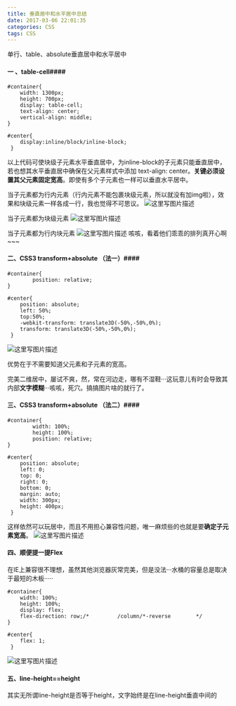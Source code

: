 ```yaml
---
title: 垂直居中和水平居中总结
date: 2017-03-06 22:01:35
categories: CSS
tags: CSS 
---
```


单行、table、absolute垂直居中和水平居中
<!--more-->
#### 一 、table-cell####

```
#container{     
	width: 1300px;
    height: 700px;
    display: table-cell;
    text-align: center;
    vertical-align: middle;
}
 
#center{
	display:inline/block/inline-block;
 }
```

以上代码可使块级子元素水平垂直居中，为inline-block的子元素只能垂直居中，若也想其水平垂直居中确保在父元素样式中添加 text-align: center。**关键必须设置其父元素固定宽高**。即使有多个子元素也一样可以垂直水平居中。

当子元素都为行内元素（行内元素不能包裹块级元素，所以就没有加img啦），效果和块级元素一样各成一行，我也觉得不可思议。
![这里写图片描述](http://img.blog.csdn.net/20160602212449220)

当子元素都为块级元素
![这里写图片描述](http://img.blog.csdn.net/20160602211731975)

当子元素都为行内块元素
![这里写图片描述](http://img.blog.csdn.net/20160602211834930)
咳咳，看着他们乖乖的排列真开心啊~~~



#### 二、CSS3 transform+absolute （法一）####

```
#container{     
	    position: relative;
}
 
#center{
	position: absolute;
    left: 50%;
    top:50%;
    -webkit-transform: translate3D(-50%,-50%,0%);
    transform: translate3D(-50%,-50%,0%);
 }
```

![这里写图片描述](http://img.blog.csdn.net/20160602213920020)

优势在于不需要知道父元素和子元素的宽高。

完美二维居中，屡试不爽，然，常在河边走，哪有不湿鞋···这玩意儿有时会导致其内部**文字模糊**···咳咳，死穴。搞搞图片啥的就行了。





#### 三、CSS3 transform+absolute （法二）####

```
#container{    
		width: 100%;
        height: 100%; 
	    position: relative;
}
 
#center{
	position: absolute;
    left: 0;
    top: 0;
    right: 0;
    bottom: 0;
    margin: auto;
    width: 300px;
    height: 400px;
 }
```
这样依然可以玩居中，而且不用担心兼容性问题，唯一麻烦些的也就是要**确定子元素宽高**。
![这里写图片描述](http://img.blog.csdn.net/20160602214953238)



#### 四、顺便提一提Flex ####

在IE上兼容很不理想，虽然其他浏览器灰常完美，但是没法···水桶的容量总是取决于最短的木板·····

```
#container{    
	width: 100%;
    height: 100%;
    display: flex;
    flex-direction: row;/*         /column/*-reverse        */
}
 
#center{
    flex: 1;
 }
```
![这里写图片描述](http://img.blog.csdn.net/20160602220113363)



#### 五、line-height==height ####

其实无所谓line-height是否等于height，文字始终是在line-height垂直中间的